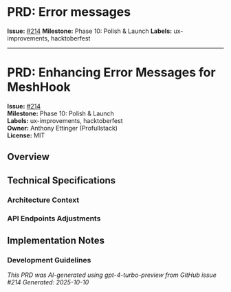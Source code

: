 # PRD: Error messages

**Issue:** [#214](https://github.com/profullstack/meshhook/issues/214)
**Milestone:** Phase 10: Polish & Launch
**Labels:** ux-improvements, hacktoberfest

---

# PRD: Enhancing Error Messages for MeshHook

**Issue:** [#214](https://github.com/profullstack/meshhook/issues/214)  
**Milestone:** Phase 10: Polish & Launch  
**Labels:** ux-improvements, hacktoberfest  
**Owner:** Anthony Ettinger (Profullstack)  
**License:** MIT  

## Overview


## Technical Specifications

### Architecture Context


### API Endpoints Adjustments


## Implementation Notes

### Development Guidelines

*This PRD was AI-generated using gpt-4-turbo-preview from GitHub issue #214*
*Generated: 2025-10-10*
